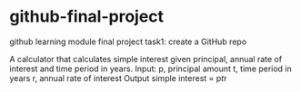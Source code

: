 # github-final-project
github learning module final project task1: create a GitHub repo

A calculator that calculates simple interest given principal, annual rate of interest and time period in years.
Input:
  p, principal amount
  t, time period in years
  r, annual rate of interest
Output
  simple interest = p*t*r
